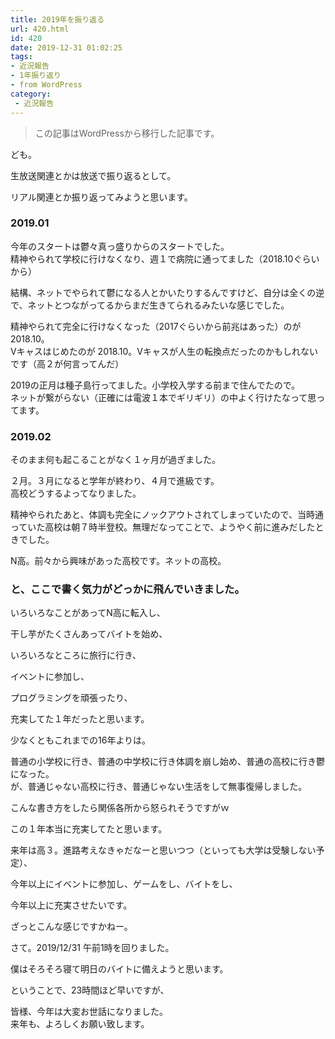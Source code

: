 ```yaml
---
title: 2019年を振り返る
url: 420.html
id: 420
date: 2019-12-31 01:02:25
tags:
- 近況報告
- 1年振り返り
- from WordPress
category:
 - 近況報告
---
```

> この記事はWordPressから移行した記事です。

ども。

生放送関連とかは放送で振り返るとして。

リアル関連とか振り返ってみようと思います。

<!-- more -->

### 2019.01

今年のスタートは鬱々真っ盛りからのスタートでした。  
精神やられて学校に行けなくなり、週１で病院に通ってました（2018.10ぐらいから）

結構、ネットでやられて鬱になる人とかいたりするんですけど、自分は全くの逆で、ネットとつながってるからまだ生きてられるみたいな感じでした。

精神やられて完全に行けなくなった（2017ぐらいから前兆はあった）のが 2018.10。  
Vキャスはじめたのが 2018.10。Vキャスが人生の転換点だったのかもしれないです（高２が何言ってんだ）

2019の正月は種子島行ってました。小学校入学する前まで住んでたので。  
ネットが繋がらない（正確には電波１本でギリギリ）の中よく行けたなって思ってます。

### 2019.02

そのまま何も起こることがなく１ヶ月が過ぎました。

２月。３月になると学年が終わり、４月で進級です。  
高校どうするよってなりました。

精神やられたあと、体調も完全にノックアウトされてしまっていたので、当時通っていた高校は朝７時半登校。無理だなってことで、ようやく前に進みだしたときでした。

N高。前々から興味があった高校です。ネットの高校。

### と、ここで書く気力がどっかに飛んでいきました。

いろいろなことがあってN高に転入し、

干し芋がたくさんあってバイトを始め、

いろいろなところに旅行に行き、

イベントに参加し、

プログラミングを頑張ったり、

充実してた１年だったと思います。

少なくともこれまでの16年よりは。

普通の小学校に行き、普通の中学校に行き体調を崩し始め、普通の高校に行き鬱になった。  
が、普通じゃない高校に行き、普通じゃない生活をして無事復帰しました。

こんな書き方をしたら関係各所から怒られそうですがｗ

この１年本当に充実してたと思います。

来年は高３。進路考えなきゃだなーと思いつつ（といっても大学は受験しない予定）、

今年以上にイベントに参加し、ゲームをし、バイトをし、

今年以上に充実させたいです。

ざっとこんな感じですかねー。

さて。2019/12/31 午前1時を回りました。

僕はそろそろ寝て明日のバイトに備えようと思います。

ということで、23時間ほど早いですが、

皆様、今年は大変お世話になりました。  
来年も、よろしくお願い致します。